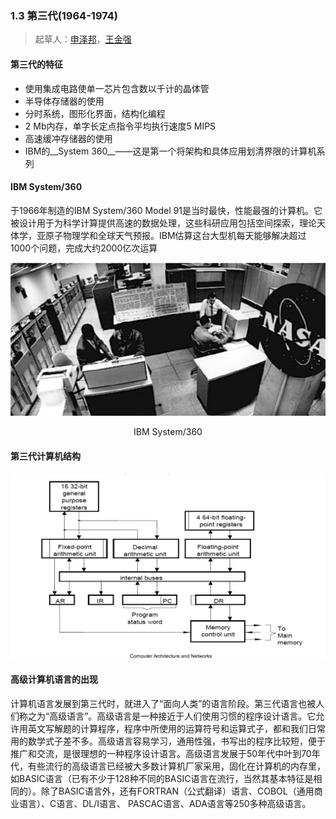 ### 1.3 第三代(1964-1974)
> 起草人：[申泽邦](mailto:shenzb12@lzu.edu.cn)，[王金强](mailto:shenzb12@lzu.edu.cn)


#### 第三代的特征
* 使用集成电路使单一芯片包含数以千计的晶体管
* 半导体存储器的使用
* 分时系统，图形化界面，结构化编程
* 2 Mb内存，单字长定点指令平均执行速度5 MIPS
* 高速缓冲存储器的使用
* IBM的__System 360__——这是第一个将架构和具体应用划清界限的计算机系列

#### IBM System/360
于1966年制造的IBM System/360 Model 91是当时最快，性能最强的计算机。它被设计用于为科学计算提供高速的数据处理，这些科研应用包括空间探索，理论天体学，亚原子物理学和全球天气预报。IBM估算这台大型机每天能够解决超过1000个问题，完成大约2000亿次运算

 
![IBM System/360](images/System360.png "IBM System/360")
<center>IBM System/360</center>

#### 第三代计算机结构
![arch](images/3th.png )

#### 高级计算机语言的出现
计算机语言发展到第三代时，就进入了“面向人类”的语言阶段。第三代语言也被人们称之为“高级语言”。高级语言是一种接近于人们使用习惯的程序设计语言。它允许用英文写解题的计算程序，程序中所使用的运算符号和运算式子，都和我们日常用的数学式子差不多。高级语言容易学习，通用性强，书写出的程序比较短，便于推广和交流，是很理想的一种程序设计语言。高级语言发展于50年代中叶到70年代，有些流行的高级语言已经被大多数计算机厂家采用，固化在计算机的内存里，如BASIC语言（已有不少于128种不同的BASIC语言在流行，当然其基本特征是相同的）。除了BASIC语言外，还有FORTRAN（公式翻译）语言、COBOL（通用商业语言）、C语言、DL/I语言、 PASCAC语言、ADA语言等250多种高级语言。

